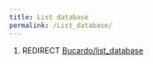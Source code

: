 ```yaml
---
title: List database
permalink: /List_database/
---
```


1.  REDIRECT [Bucardo/list_database](/Bucardo/list_database "wikilink")
